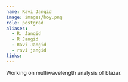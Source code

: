 ```yaml
---
name: Ravi Jangid
image: images/boy.png
role: postgrad
aliases:
  - R. Jangid
  - R Jangid
  - Ravi Jangid
  - ravi jangid
links:
---
```


Working on multiwavelength analysis of blazar.
